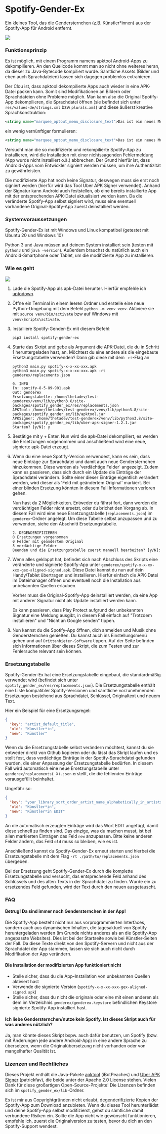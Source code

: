 # Spotify-Gender-Ex
Ein kleines Tool, das die Gendersternchen (z.B. Künstler*innen) aus der Spotify-App für Android entfernt.

![](./assets/app_vorher_nachher_s.jpg)

### Funktionsprinzip
Es ist möglich, mit einem Programm namens apktool Android-Apps zu dekompilieren. An den Quellcode kommt man
so nicht ohne weiteres heran, da dieser zu Java-Bytecode kompiliert wurde. Sämtliche Assets
(Bilder und eben auch Sprachdateien) lassen sich dagegen problemlos extrahieren.

Der Clou ist, dass apktool dekompilierte Apps auch wieder in eine APK-Datei packen kann. Somit sind Modifikationen
an Bildern oder Sprachdateien ohne Probleme möglich. Man kann also die Original Spotify-App dekompilieren,
die Sprachdatei öffnen (sie befindet sich unter `res/values-de/strings.xml` bzw `plurals.xml`) und diese
äußerst kreative Sprachkonstruktion:

```xml
<string name="marquee_optout_menu_disclosure_text">Das ist ein neues Musikupdate zu einem/einer Künstler*in, den/die du hörst oder dem/der du folgst. Es wird von einem unserer Musikpartnern gesponsert.</string>
```

ein wenig vernünftiger formulieren:
```xml
<string name="marquee_optout_menu_disclosure_text">Das ist ein neues Musikupdate zu einem Künstler, den du hörst oder dem du folgst. Es wird von einem unserer Musikpartner gesponsert.</string>
```

Versucht man die so modifizierte und rekompilierte Spotify-App zu installieren, wird die Installation mit einer
nichtssagenden Fehlermeldung (App wurde nicht installiert o.ä.) abbrechen. Der Grund hierfür ist, dass Android-Apps
vom Entwickler signiert werden müssen, um ihre Authentizität zu gewährleisten.

Die modifizierte App hat noch keine Signatur, deswegen muss sie erst noch signiert werden (hierfür wird das
Tool Uber APK Signer verwendet). Anhand der Signatur kann Android auch feststellen, ob eine bereits installierte
App mit der entsprechenden APK-Datei aktualisiert werden kann. Da die veränderte Spotify-App selbst signiert wird,
muss eine eventuell vorhandene Original-Spotify-App zuerst deinstalliert werden.

### Systemvoraussetzungen
Spotify-Gender-Ex ist mit Windows und Linux kompatibel (getestet mit Ubuntu 20 und Windows 10)

Python 3 und Java müssen auf deinem System installiert sein (testen mit `python3` und `java -version`).
Außerdem brauchst du natürlich auch ein Android-Smartphone oder Tablet, um die modifizierte App zu installieren.

### Wie es geht
![](./assets/Screenshot1.png)

1. Lade die Spotify-App als apk-Datei herunter.
Hierfür empfehle ich [uptodown](https://spotify.de.uptodown.com/android/versions).
   
2. Öffne ein Terminal in einem leeren Ordner und erstelle eine neue Python-Umgebung mit dem Befehl `python -m venv venv`.
Aktiviere sie mit `source venv/bin/activate` bzw auf Windows mit `venv\Scripts\activate`.
   
3. Installiere Spotify-Gender-Ex mit diesem Befehl:
    ```shell
    pip3 install spotify-gender-ex
    ```

4. Starte das Skript und gebe als Argument die APK-Datei, die du in Schritt 1 heruntergeladen hast, an.
   Möchtest du eine andere als die eingebaute Ersetzungstabelle verwenden? Dann gib diese mit dem `-rt`-Flag an
   
    ```shell
    python3 main.py spotify-x-x-xx-xxx.apk
    python3 main.py spotify-x-x-xx-xxx.apk -rt genderex/replacements.json
    
    0. INFO
    In: spotify-8-5-89-901.apk
    Out: genderex
    Ersetzungstabelle: /home/thetadev/test-genderex/venv/lib/python3.8/site-packages/spotify_gender_ex/res/replacements.json
    APKTool: /home/thetadev/test-genderex/venv/lib/python3.8/site-packages/spotify_gender_ex/lib/apktool.jar
    APKSigner: /home/thetadev/test-genderex/venv/lib/python3.8/site-packages/spotify_gender_ex/lib/uber-apk-signer-1.2.1.jar
    Starten? [y/N]: y
    ```

5.  Bestätige mit y + Enter. Nun wird die apk-Datei dekompiliert, es werden die Ersetzungen vorgenommen
    und anschließend wird eine neue, signierte apk-Datei erzeugt.
   
6.  Wenn du eine neue Spotify-Version verwendest, kann es sein, dass neue Einträge zur Sprachdatei
    und damit auch neue Gendersternchen hinzukommen. Diese werden als 'verdächtige Felder' angezeigt.
    Zudem kann es passieren, dass sich durch ein Update die Einträge der Sprachdatei verändern. Sollte einer
    dieser Einträge eigentlich verändert werden, wird dieser als 'Feld mit geändertem Original' markiert.
    Bei einer blinden Ersetzung könnten in diesem Fall Informationen verloren gehen.

    Nun hast du 2 Möglichkeiten. Entweder du fährst fort, dann werden die verdächtigen Felder nicht ersetzt,
    oder du brichst den Vorgang ab. In diesem Fall wird eine neue Ersetzungstabelle (`replacements.json`)
    im `genderex`-Ordner angelegt. Um diese Tabelle selbst anzupassen und zu verwenden, siehe den Abschnitt
    Ersetzungstabelle.
    
    ```text
    2. DEGENDERIFIZIEREN
    0 Ersetzungen vorgenommen
    0 Felder mit geändertem Original
    3 verdächtige Felder
    Beenden und die Ersetzungstabelle zuerst manuell bearbeiten? [y/N]:
    ```

7.  Wenn alles geklappt hat, befindet sich nach Abschluss des Skripts eine veränderte und signierte Spotify-App
    unter `genderex/spotify-x-x-xx-xxx-gex-aligned-signed.apk`. Diese Datei kannst du nun auf dein Handy/Tablet
    übertragen und installieren. Hierfür einfach die APK-Datei im Dateimanager öffnen und eventuell noch die
    Installation aus unbekannten Quellen erlauben.
    
    Vorher muss die Original-Spotify-App deinstalliert werden, da eine App mit anderer Signatur nicht
    als Update installiert werden kann.
    
    Es kann passieren, dass Play Protect aufgrund der unbekannten Signatur eine Meldung ausgibt, in diesem
    Fall einfach auf "Trotzdem installieren" und "Nicht an Google senden" tippen.
    
8.  Nun kannst du die Spotify-App öffnen, dich anmelden und Musik ohne Gendersternchen genießen. Du kannst
    auch ins Einstellungsmenü gehen und auf `Drittanbieter-Software` tippen. Auf der Seite befinden sich
    Informationen über dieses Skript, die zum Testen und zur Fehlersuche relevant sein können.

### Ersetzungstabelle
Spotify-Gender-Ex hat eine Ersetzungstabelle eingebaut, die standardmäßig verwendet wird
(befindet sich unter `spotify_gender_ex/res/replacements.json`). Die Ersetzungstabelle enthält eine Liste
kompatibler Spotify-Versionen und sämtliche vorzunehmenden Ersetzungen bestehend aus
Sprachdatei, Schlüssel, Originaltext und neuem Text.

Hier ein Beispiel für eine Ersetzungsregel:
```json
{
  "key": "artist_default_title",
  "old": "Künstler*in",
  "new": "Künstler"
}
```

Wenn du die Ersetzungstabelle selbst verändern möchtest, kannst du sie entweder direkt von Github kopieren
oder du lässt das Skript laufen und es stellt fest, dass verdächtige Einträge in der Spotify-Sprachdatei
gefunden wurden, die einer Anpassung der Ersetzungstabelle bedürfen.
In diesem Fall wird automatisch eine neue Ersetzungstabelle unter `genderex/replacements(_X).json` erstellt,
die die fehlenden Einträge vorausgefüllt beinhaltet.

Ungefähr so:
```json
{
  "key": "your_library_sort_order_artist_name_alphabetically_in_artists", 
  "old": "Künstler*in",
  "new": "Künstler*in EDIT"
}
```

An die automatisch erzeugten Einträge wird das Wort EDIT angefügt, damit diese schnell zu finden sind.
Das einzige, was du machen musst, ist bei allen markierten Einträgen das Feld `new` anzupassen. Bitte keine
anderen Felder ändern, das Feld `old` muss so bleiben, wie es ist.

Anschließend kannst du Spotify-Gender-Ex erneut starten und hierbei die Ersetzungstabelle mit dem Flag
`-rt ./path/to/replacements.json` übergeben.

Bei der Ersetzung geht Spotify-Gender-Ex durch die komplette Ersetzungstabelle und versucht, das entsprechende
Feld anhand des Schlüssels und des alten Texts in der Sprachdatei zu finden. Wurde ein zu ersetzendes Feld gefunden,
wird der Text durch den neuen ausgetauscht.

### FAQ
#### Betrug! Da sind immer noch Gendersternchen in der App!
Die Spotify-App besteht nicht nur aus vorprogrammierten Interfaces, sondern auch aus dynamischen
Inhalten, die tagesaktuell von Spotify heruntergeladen werden (im Grunde nichts anderes als an
die Spotify-App angepasste Websites). Dies ist bei der Startseite sowie bei Künstler-Seiten der Fall.
Da diese Texte direkt von den Spotify-Servern und nicht aus der Sprachdatei der App stammen, lassen sie sich
auch nicht durch Modifikation der App verändern.

#### Die Installation der modifizierten App funktioniert nicht

- Stelle sicher, dass du die App-Installation von unbekannten Quellen aktiviert hast
- Verwende die signierte Version (`spotify-x-x-xx-xxx-gex-aligned-signed.apk`)
- Stelle sicher, dass du nicht die originale oder eine mit einen anderen als dem im Verzeichnis
`genderex/genderex.keystore` befindlichen Keystore signierte Spotify-App installiert hast.
  
#### Ich liebe Gendersternchen/nutze kein Spotify. Ist dieses Skript auch für was anderes nützlich?
Ja, man könnte dieses Skript bspw. auch dafür benutzen, um Spotify (bzw. mit Änderungen jede andere Android-App)
in eine andere Sprache zu übersetzen, wenn die Originalübersetzung nicht vorhanden oder von mangelhafter Qualität ist.

### Lizenzen und Rechtliches
Dieses Projekt enthält die Java-Pakete [apktool](https://bitbucket.org/iBotPeaches/apktool/src/master/) (iBotPeaches)
und [Uber APK Signer](https://github.com/patrickfav/uber-apk-signer) (patrickfav), die beide unter der
Apache 2.0 License stehen.
Vielen Dank für diese großartigen Open-Source-Projekte!
Die Lizenzen befinden sich im `spotify_gender_ex/lib`-Ordner.

Es ist mir aus Copyrightgründen nicht erlaubt, degenderifizierte Kopien der Spotify-App zum
Download anzubieten. Wenn du dieses Tool herunterlädst und deine Spotify-App selbst modifizierst, 
gehst du sämtliche damit verbundene Risiken ein. Sollte die App nicht wie gewünscht funktionieren,
empfehle ich, zuerst die Originalversion zu testen, bevor du dich an den Spotify-Support wendest.
